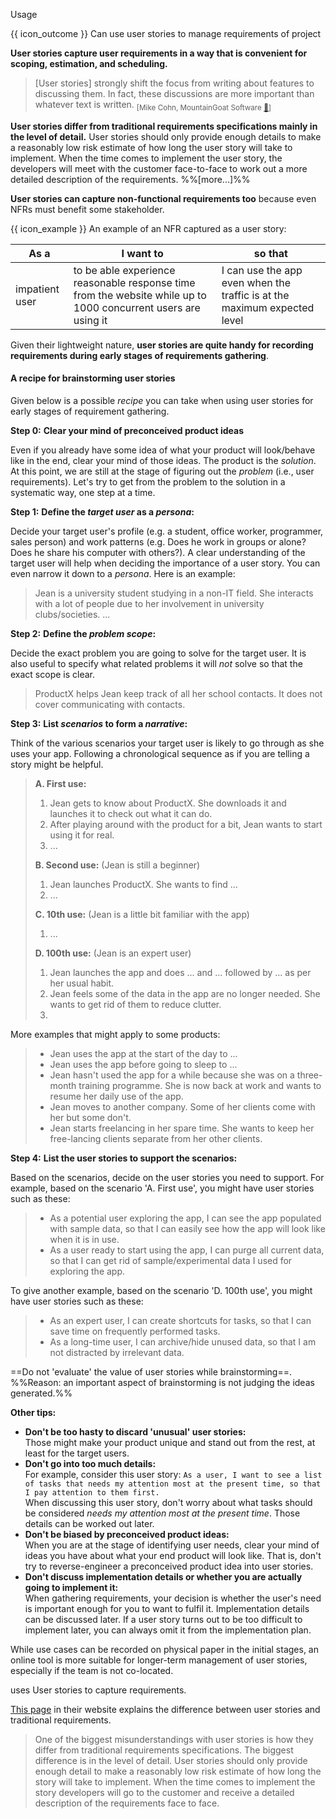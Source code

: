 <span id="title">Usage</span>

<span id="prereqs"></span>

<span id="outcomes">{{ icon_outcome }} Can use user stories to manage requirements of project</span>

<div id="body">

**User stories capture user requirements in a way that is convenient for <popover content="i.e. which features to include in the product">scoping</popover>, <popover content="i.e. how much effort each feature will take">estimation</popover>, and <popover content="i.e. when to deliver each feature">scheduling</popover>.**

> [User stories] strongly shift the focus from writing about features to discussing them. In fact, these discussions are more important than whatever text is written. <sub>[Mike Cohn, MountainGoat Software [:link:](https://www.mountaingoatsoftware.com/agile/user-stories)]</sub>

**User stories differ from <popover content="e.g. a description of the requirements written in prose">traditional requirements specifications</popover> mainly in the level of detail.** User stories should only provide enough details to make a reasonably low risk estimate of how long the user story will take to implement. When the time comes to implement the user story, the developers will meet with the customer face-to-face  to work out a more detailed description of the requirements. %%[<trigger for="modal:xp-user-stories" trigger="click">more...</trigger>]%%

**User stories can capture <trigger trigger="click" for="modal:userStoriesUsage-nfr">non-functional requirements</trigger> too** because even NFRs must benefit some stakeholder.

<modal large header="Textbook {{ icon_embedding }}" id="modal:userStoriesUsage-nfr">
  <include src="../../../requirements/nonFunctionalRequirements/unit-inElsewhere-asFlat.md" boilerplate/>
</modal>

<box>

{{ icon_example }} An example of an NFR captured as a user story:

As a | I want to | so that
-----|-----------|--------
impatient user | to be able experience reasonable response time from the website while up to 1000 concurrent users are using it | I can use the app even when the traffic is at the maximum expected level

</box>

<div id="usageTips">

Given their lightweight nature, **user stories are quite handy for recording requirements during early stages of requirements gathering**.

<box>

#### A recipe for brainstorming user stories

Given below is a possible _recipe_ you can take when using user stories for early stages of requirement gathering.

****Step 0:**** **Clear your mind of preconceived product ideas**

Even if you already have some idea of what your product will look/behave like in the end, clear your mind of those ideas. The product is the _solution_. At this point, we are still at the stage of figuring out the _problem_ (i.e., user requirements). Let's try to get from the problem to the solution in a systematic way, one step at a time.


****Step 1:**** **Define the _target user_ as a _persona_:**

Decide your target user's profile (e.g. a student, office worker, programmer, sales person) and work patterns (e.g. Does he work in groups or alone? Does he share his computer with others?). A clear understanding of the target user will help when deciding the importance of a user story. You can even narrow it down to a _persona_. Here is an example:

> Jean is a university student studying in a non-IT field. She interacts with a lot of people due to her involvement in university clubs/societies. ...


****Step 2:**** **Define the _problem scope_:**

Decide the exact problem you are going to solve for the target user. It is also useful to specify what related problems it will _not_ solve so that the exact scope is clear.

> ProductX helps Jean keep track of all her school contacts. It does not cover communicating with contacts.


****Step 3:**** **List _scenarios_ to form a _narrative_:**

Think of the various scenarios your target user is likely to go through as she uses your app. Following a chronological sequence as if you are telling a story might be helpful.

<blockquote>

**A. First use:**
1. Jean gets to know about ProductX. She downloads it and launches it to check out what it can do.
1. After playing around with the product for a bit, Jean wants to start using it for real.
1. ...

**B. Second use:** (Jean is still a beginner)
1. Jean launches ProductX. She wants to find ...
1. ...

**C. 10th use:** (Jean is a little bit familiar with the app)
1. ...


**D. 100th use:** (Jean is an expert user)
1. Jean launches the app and does ... and ... followed by ... as per her usual habit.
1. Jean feels some of the data in the app are no longer needed. She wants to get rid of them to reduce clutter.
1.
</blockquote>

More examples that might apply to some products:

<blockquote>

* Jean uses the app at the start of the day to ...
* Jean uses the app before going to sleep to ...
* Jean hasn't used the app for a while because she was on a three-month training programme. She is now back at work and wants to resume her daily use of the app.
* Jean moves to another company. Some of her clients come with her but some don't.
* Jean starts freelancing in her spare time. She wants to keep her free-lancing clients separate from her other clients.
</blockquote>


****Step 4:**** **List the user stories to support the scenarios:**

Based on the scenarios, decide on the user stories you need to support. For example, based on the scenario 'A. First use', you might have user stories such as these:

<blockquote>

* As a potential user exploring the app, I can see the app populated with sample data, so that I can easily see how the app will look like when it is in use.
* As a user ready to start using the app, I can purge all current data, so that I can get rid of sample/experimental data I used for exploring the app.
</blockquote>

To give another example, based on the scenario 'D. 100th use', you might have user stories such as these:

<blockquote>

* As an expert user, I can create shortcuts for tasks, so that I can save time on frequently performed tasks.
* As a long-time user, I can archive/hide unused data, so that I am not distracted by irrelevant data.
</blockquote>

==Do not 'evaluate' the value of user stories while brainstorming==. %%Reason: an important aspect of brainstorming is not judging the ideas generated.%%

****Other tips:****

* **Don't be too hasty to discard 'unusual' user stories:**  
  Those might make your product unique and stand out from the rest, at least for the target users.
* **Don't go into too much details:**  
  For example, consider this user story: `As a user, I want to see a list of tasks that needs my attention most at the present time, so that I pay attention to them first.`<br> 
  When discussing this user story, don't worry about what tasks should be considered _needs my attention most at the present time_. Those details can be worked out later.
* **Don't be biased by preconceived product ideas:**  
  When you are at the stage of identifying user needs, clear your mind of ideas you have about what your end product will look like. That is, don't try to reverse-engineer a preconceived product idea into user stories.
* **Don't discuss implementation details or whether you are actually going to implement it:**  
  When gathering requirements, your decision is whether the user's need is important enough for you to want to fulfil it. Implementation details can be discussed later. If a user story turns out to be too difficult to implement later, you can always omit it from the implementation plan. 
   
</box>

</div>

While use cases can be recorded on <tooltip content="e.g. index cards or sticky notes">physical paper</tooltip> in the initial stages, an online tool is more suitable for longer-term management of user stories, especially if the team is not <tooltip content="physically in the same location">co-located</tooltip>.

<span class="non-printable">
<panel header="**Tool Examples**: How to use some example online tools to manage user stories" alt="tool examples">
  <include src="tools.md" />
</panel>
</span>

<modal id="modal:xp-user-stories" header=":bookmark: User stories vs traditional requirement specifications, according to XP">

<include src="../../../common/popOvers.md#xp" inline /> uses User stories to capture requirements.

[This page](http://www.extremeprogramming.org/rules/userstories.html) in their website explains the difference between user stories and traditional requirements.

>One of the biggest misunderstandings with user stories is how they differ from traditional requirements specifications. The biggest difference is in the level of detail. User stories should only provide enough detail to make a reasonably low risk estimate of how long the story will take to implement. When the time comes to implement the story developers will go to the customer and receive a detailed description of the requirements face to face.

</modal>

</div>

<div id="extras">
  <include src="resources.md" />
</div>
